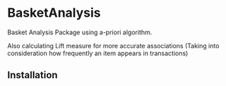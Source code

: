 # BasketAnalysis

Basket Analysis Package using a-priori algorithm.

Also calculating Lift measure for more accurate associations (Taking into consideration how frequently an item appears in transactions)

## Installation